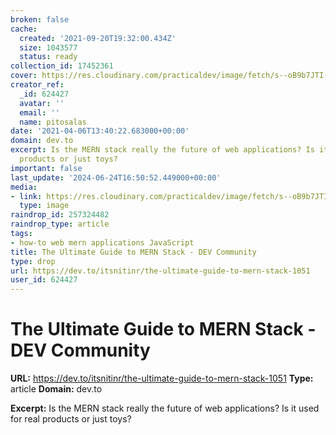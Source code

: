```yaml
---
broken: false
cache:
  created: '2021-09-20T19:32:00.434Z'
  size: 1043577
  status: ready
collection_id: 17452361
cover: https://res.cloudinary.com/practicaldev/image/fetch/s--oB9b7JTI--/c_imagga_scale,f_auto,fl_progressive,h_500,q_auto,w_1000/https://dev-to-uploads.s3.amazonaws.com/i/ykjxdtadmyysn1vh62pw.png
creator_ref:
  _id: 624427
  avatar: ''
  email: ''
  name: pitosalas
date: '2021-04-06T13:40:22.683000+00:00'
domain: dev.to
excerpt: Is the MERN stack really the future of web applications? Is it used for real
  products or just toys?
important: false
last_update: '2024-06-24T16:50:52.449000+00:00'
media:
- link: https://res.cloudinary.com/practicaldev/image/fetch/s--oB9b7JTI--/c_imagga_scale,f_auto,fl_progressive,h_500,q_auto,w_1000/https://dev-to-uploads.s3.amazonaws.com/i/ykjxdtadmyysn1vh62pw.png
  type: image
raindrop_id: 257324482
raindrop_type: article
tags:
- how-to web mern applications JavaScript
title: The Ultimate Guide to MERN Stack - DEV Community
type: drop
url: https://dev.to/itsnitinr/the-ultimate-guide-to-mern-stack-1051
user_id: 624427
---
```


# The Ultimate Guide to MERN Stack - DEV Community

**URL:** https://dev.to/itsnitinr/the-ultimate-guide-to-mern-stack-1051
**Type:** article
**Domain:** dev.to

**Excerpt:** Is the MERN stack really the future of web applications? Is it used for real products or just toys?
